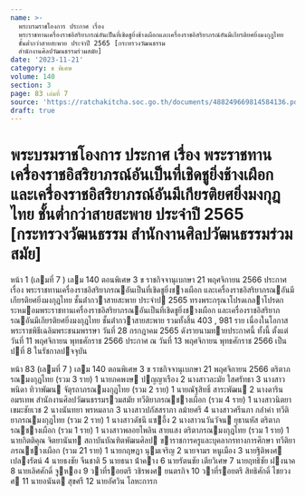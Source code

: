 ```yaml
---
name: >-
  พระบรมราชโองการ ประกาศ เรื่อง
  พระราชทานเครื่องราชอิสริยาภรณ์อันเป็นที่เชิดชูยิ่งช้างเผือกและเครื่องราชอิสริยาภรณ์อันมีเกียรติยศยิ่งมงกุฎไทย
  ชั้นต่ำกว่าสายสะพาย ประจำปี 2565 [กระทรวงวัฒนธรรม
  สำนักงานศิลปวัฒนธรรมร่วมสมัย]
date: '2023-11-21'
category: ข พิเศษ
volume: 140
section: 3
page: 83 เล่มที่ 7
source: 'https://ratchakitcha.soc.go.th/documents/488249669814584136.pdf'
draft: true
---
```


# พระบรมราชโองการ ประกาศ เรื่อง พระราชทานเครื่องราชอิสริยาภรณ์อันเป็นที่เชิดชูยิ่งช้างเผือกและเครื่องราชอิสริยาภรณ์อันมีเกียรติยศยิ่งมงกุฎไทย ชั้นต่ำกว่าสายสะพาย ประจำปี 2565 [กระทรวงวัฒนธรรม สำนักงานศิลปวัฒนธรรมร่วมสมัย]

หน้า 1 (เลมที่ 7 ) เลม 140 ตอนพิเศษ 3 ข ราชกิจจานุเบกษา 21 พฤศจิกายน 2566 ประกาศ เรื่อง พระราชทานเครื่องราชอิสริยาภรณอันเป็นที่เชิดชูยิ่งชางเผือก และเครื่องราชอิสริยาภรณอันมีเกียรติยศยิ่งมงกุฎไทย ชั้นต่ํากวาสายสะพาย ประจําป 2565 ทรงพระกรุณาโปรดเกลาโปรดกระหมอมพระราชทานเครื่องราชอิสริยาภรณอันเป็นที่เชิดชูยิ่งชางเผือก และเครื่องราชอิสริยาภรณอันมีเกียรติยศยิ่งมงกุฎไทย ชั้นต่ํากวาสายสะพาย รวมทั้งสิ้น 403 , 981 ราย เนื่องในโอกาสพระราชพิธีเฉลิมพระชนมพรรษา วันที่ 28 กรกฎาคม 2565 ดังรายนามทายประกาศนี้ ทั้งนี้ ตั้งแต่วันที่ 11 พฤศจิกายน พุทธศักราช 2566 ประกาศ ณ วันที่ 13 พฤศจิกายน พุทธศักราช 2566 เป็นปที่ 8 ในรัชกาลปจจุบัน

หน้า 83 (เลมที่ 7 ) เลม 140 ตอนพิเศษ 3 ข ราชกิจจานุเบกษา 21 พฤศจิกายน 2566 ตริตาภรณมงกุฎไทย (รวม 3 ราย) 1 นายภคพงษ ปญญาเรือง 2 นางสาวละมัย ใสศรัทธา 3 นางสาวพนิดา ทิวาพัฒน จัตุรถาภรณมงกุฎไทย (รวม 2 ราย) 1 นายณัฐสิทธิ์ สาระพัฒน 2 นางดาริน อมรเทพ สํานักงานศิลปวัฒนธรรมรวมสมัย ทวีติยาภรณชางเผือก (รวม 4 ราย) 1 นางสาวนิตยา เขมะชัยเวช 2 นางนันทยา พรหมลาภ 3 นางสาวปภัสสราภา ลม้ายศรี 4 นางสาวศรีนภา กล่ําคํา ทวีติยาภรณมงกุฎไทย (รวม 2 ราย) 1 นางสาวดัชนี แซอึ้ง 2 นางสาวนวันวัจน ยุธานหัส ตริตาภรณชางเผือก (รวม 1 ราย) 1 นางสาวพลอยไพลิน สายแสง ตริตาภรณมงกุฎไทย (รวม 1 ราย) 1 นายกิตติคุณ จิตยานันท สถาบันบัณฑิตพัฒนศิลป ขาราชการครูและบุคลากรทางการศึกษา ทวีติยาภรณชางเผือก (รวม 21 ราย) 1 นายกฤษฎา นุมเจริญ 2 นายจามร หนูเมือง 3 นายฐิติพงศ เปลงรัตน์ 4 นายธงชัย จีนชาติ 5 นายธนา น้ําคาง 6 นายรัตนชัย เตียวิเศษ 7 นายฤทธิชัย ฝงนาค 8 นายเลิศศักดิ์ จูหอง 9 วาที่รอยตรี วชิรพงศ ยนตรกิจ 10 วาที่รอยตรี สิทธิศักดิ์ ไชยวงศ 11 นายอนันต สุขศรี 12 นายอัศวิน โลหะการก
